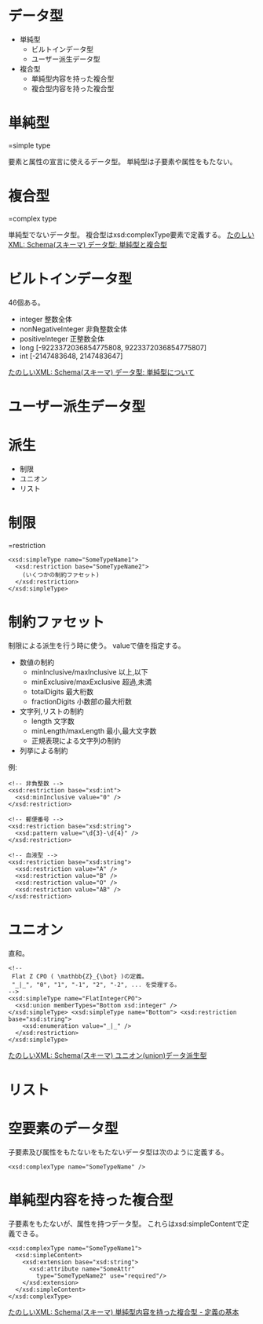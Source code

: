 # データ型

* 単純型
  * ビルトインデータ型
  * ユーザー派生データ型
* 複合型
  * 単純型内容を持った複合型
  * 複合型内容を持った複合型

# 単純型
=simple type

要素と属性の宣言に使えるデータ型。
単純型は子要素や属性をもたない。

# 複合型
=complex type

単純型でないデータ型。
複合型はxsd:complexType要素で定義する。
[たのしいXML: Schema(スキーマ) データ型: 単純型と複合型](http://www6.airnet.ne.jp/manyo/xml/schema/step4.html)

# ビルトインデータ型

46個ある。

* integer 整数全体
* nonNegativeInteger 非負整数全体
* positiveInteger 正整数全体
* long [-9223372036854775808, 9223372036854775807]
* int [-2147483648, 2147483647]

[たのしいXML: Schema(スキーマ) データ型: 単純型について](http://www6.airnet.ne.jp/manyo/xml/schema/step5.html)

# ユーザー派生データ型

# 派生

* 制限
* ユニオン
* リスト

# 制限
=restriction

    <xsd:simpleType name="SomeTypeName1">
      <xsd:restriction base="SomeTypeName2">
        (いくつかの制約ファセット)
      </xsd:restriction>
    </xsd:simpleType>

# 制約ファセット

制限による派生を行う時に使う。
valueで値を指定する。

* 数値の制約
  * minInclusive/maxInclusive 以上,以下
  * minExclusive/maxExclusive 超過,未満
  * totalDigits 最大桁数
  * fractionDigits 小数部の最大桁数
* 文字列,リストの制約
  * length 文字数
  * minLength/maxLength 最小,最大文字数
  * 正規表現による文字列の制約
* 列挙による制約

例:

    <!-- 非負整数 -->
    <xsd:restriction base="xsd:int">
      <xsd:minInclusive value="0" />
    </xsd:restriction>

    <!-- 郵便番号 -->
    <xsd:restriction base="xsd:string">
      <xsd:pattern value="\d{3}-\d{4}" />
    </xsd:restriction>

    <!-- 血液型 -->
    <xsd:restriction base="xsd:string">
      <xsd:restriction value="A" />
      <xsd:restriction value="B" />
      <xsd:restriction value="O" />
      <xsd:restriction value="AB" />
    </xsd:restriction>

# ユニオン

直和。

    <!--
     Flat Z CPO ( \mathbb{Z}_{\bot} )の定義。
     "_|_", "0", "1", "-1", "2", "-2", ... を受理する。
    -->
    <xsd:simpleType name="FlatIntegerCPO">
      <xsd:union memberTypes="Bottom xsd:integer" />
    </xsd:simpleType> <xsd:simpleType name="Bottom"> <xsd:restriction base="xsd:string">
        <xsd:enumeration value="_|_" />
      </xsd:restriction>
    </xsd:simpleType>

[たのしいXML: Schema(スキーマ) ユニオン(union)データ派生型](http://www6.airnet.ne.jp/manyo/xml/schema/step10.html)

# リスト

# 空要素のデータ型

子要素及び属性をもたないをもたないデータ型は次のように定義する。

    <xsd:complexType name="SomeTypeName" />

# 単純型内容を持った複合型

子要素をもたないが、属性を持つデータ型。
これらはxsd:simpleContentで定義できる。

    <xsd:complexType name="SomeTypeName1">
      <xsd:simpleContent>
        <xsd:extension base="xsd:string">
          <xsd:attribute name="SomeAttr"
            type="SomeTypeName2" use="required"/>
        </xsd:extension>
      </xsd:simpleContent>
    </xsd:complexType>

[たのしいXML: Schema(スキーマ) 単純型内容を持った複合型 - 定義の基本](http://www6.airnet.ne.jp/manyo/xml/schema/step13.html)
